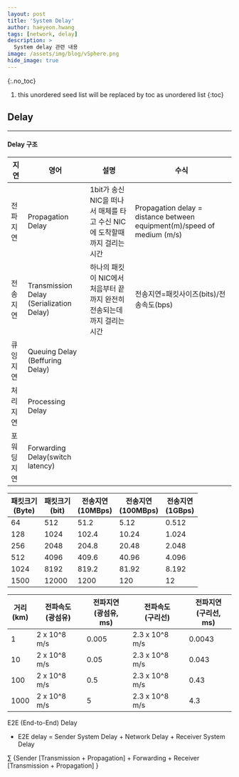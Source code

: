 ```yaml
---
layout: post
title: 'System Delay' 
author: haeyeon.hwang
tags: [network, delay]
description: >
  System delay 관련 내용 
image: /assets/img/blog/vSphere.png
hide_image: true
---
```


{:.no_toc}
1. this unordered seed list will be replaced by toc as unordered list
{:toc}

## **Delay**

---

#### **Delay 구조**

지연|영어|설명|수식
---|---|---|---
전파지연|Propagation Delay|1bit가 송신 NIC을 떠나서 매체를 타고 수신 NIC에 도착할때까지 걸리는 시간|Propagation delay = distance between equipment(m)/speed of medium (m/s)
전송지연|Transmission Delay (Serialization Delay)|하나의 패킷이 NIC에서 처음부터 끝까지 완전히 전송되는데까지 걸리는 시간|전송지연=패킷사이즈(bits)/전송속도(bps)
큐잉지연|Queuing Delay (Beffuring Delay)||
처리지연|Processing Delay||
포워딩지연|Forwarding Delay(switch latency)||


패킷크기</br>(Byte)|패킷크기</br>(bit)|전송지연</br>(10MBps)|전송지연</br>(100MBps)|전송지연</br>(1GBps)
---|---|---|---|---
64|512|51.2|5.12|0.512
128|1024|102.4|10.24|1.024
256|2048|204.8|20.48|2.048
512|4096|409.6|40.96|4.096
1024|8192|819.2|81.92|8.192
1500|12000|1200|120|12

거리</br>(km)|전파속도</br>(광섬유)|전파지연</br>(광섬유, ms)|전파속도</br>(구리선)|전파지연</br>(구리선, ms)
---|---|---|---|---
1   |2 x 10^8 m/s|0.005|2.3 x 10^8 m/s|0.0043
10  |2 x 10^8 m/s|0.05 |2.3 x 10^8 m/s|0.043
100 |2 x 10^8 m/s|0.5  |2.3 x 10^8 m/s|0.43
1000|2 x 10^8 m/s|5    |2.3 x 10^8 m/s|4.3


E2E (End-to-End) Delay
- E2E delay = Sender System Delay + Network Delay + Receiver System Delay

$\sum$ {Sender [Transmission + Propagation] + Forwarding + Receiver [Transmission + Propagation] }